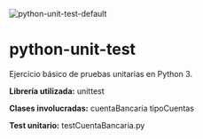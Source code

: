 ![python-unit-test-default](https://github.com/i210-bbdd/python-unit-test/workflows/python-unit-test-default/badge.svg?branch=master&event=push)

# python-unit-test
Ejercicio básico de pruebas unitarias en Python 3.

**Librería utilizada:** unittest

**Clases involucradas:**
 cuentaBancaria
 tipoCuentas

**Test unitario:**
 testCuentaBancaria.py
